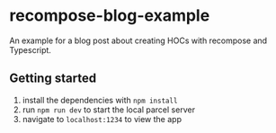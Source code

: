 # recompose-blog-example
An example for a blog post about creating HOCs with recompose and Typescript.

## Getting started
1. install the dependencies with `npm install`
2. run `npm run dev` to start the local parcel server
3. navigate to `localhost:1234` to view the app
